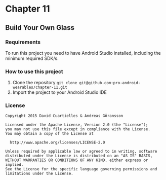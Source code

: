 # Chapter 11
## Build Your Own Glass

### Requirements

To run this project you need to have Android Studio installed, including the minimum required SDK/s.

### How to use this project

1. Clone the repository `git clone git@github.com:pro-android-wearables/chapter-11.git`
2. Import the project to your Android Studio IDE

### License

    Copyright 2015 David Cuartielles & Andreas Göransson

    Licensed under the Apache License, Version 2.0 (the "License");
    you may not use this file except in compliance with the License.
    You may obtain a copy of the License at

      http://www.apache.org/licenses/LICENSE-2.0

    Unless required by applicable law or agreed to in writing, software
    distributed under the License is distributed on an "AS IS" BASIS,
    WITHOUT WARRANTIES OR CONDITIONS OF ANY KIND, either express or implied.
    See the License for the specific language governing permissions and
    limitations under the License.